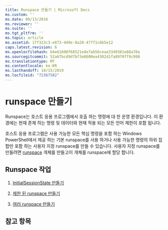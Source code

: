 ```yaml
---
title: Runspace 만들기 | Microsoft Docs
ms.custom: ''
ms.date: 09/13/2016
ms.reviewer: ''
ms.suite: ''
ms.tgt_pltfrm: ''
ms.topic: article
ms.assetid: 17f323c3-e873-449e-8a28-477f1c6b5e12
caps.latest.revision: 6
ms.openlocfilehash: b4e61600f68521e4e7ab56ceae3349381e88a70a
ms.sourcegitcommit: 52a67bcd9d7bf3e8600ea4302d1fa8970ff9c998
ms.translationtype: MT
ms.contentlocale: ko-KR
ms.lasthandoff: 10/15/2019
ms.locfileid: "72367582"
---
```

# <a name="creating-runspaces"></a>runspace 만들기

Runspace는 호스트 응용 프로그램에서 호출 하는 명령에 대 한 운영 환경입니다. 이 환경에는 현재 존재 하는 명령 및 데이터와 현재 적용 되는 모든 언어 제한이 포함 됩니다.

 호스트 응용 프로그램은 사용 가능한 모든 핵심 명령을 포함 하는 Windows PowerShell에서 제공 하는 기본 runspace를 사용 하거나 사용 가능한 명령의 하위 집합만 포함 하는 사용자 지정 runspace를 만들 수 있습니다. 사용자 지정 runspace를 만들려면 [runspace](/dotnet/api/System.Management.Automation.Runspaces.InitialSessionState) 개체를 만들고이 개체를 runspace에 할당 합니다.

## <a name="runspace-tasks"></a>Runspace 작업

1. [InitialSessionState 만들기](./creating-an-initialsessionstate.md)

2. [제한 된 runspace 만들기](./creating-a-constrained-runspace.md)

3. [여러 runspace 만들기](./creating-multiple-runspaces.md)

## <a name="see-also"></a>참고 항목
